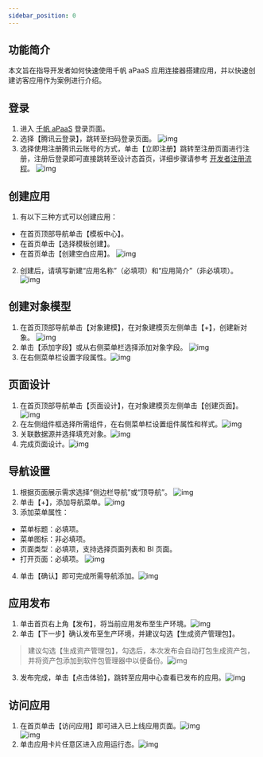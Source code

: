 ```yaml
---
sidebar_position: 0
---
```



## 功能简介
本文旨在指导开发者如何快速使用千帆 aPaaS 应用连接器搭建应用，并以快速创建访客应用作为案例进行介绍。

## 登录
1. 进入 [千帆 aPaaS](https://apaas-pro.cloud.tencent.com/sign/in) 登录页面。
2. 选择【腾讯云登录】，跳转至扫码登录页面。
![img](https://main.qcloudimg.com/raw/ae27929ce80f6f075fda5fb6171e7096.png)        
3. 选择使用注册腾讯云账号的方式，单击【立即注册】跳转至注册页面进行注册，注册后登录即可直接跳转至设计态首页，详细步骤请参考 [开发者注册流程](https://cloud.tencent.com/document/product/1365/57216)。
![img](https://main.qcloudimg.com/raw/df18d542ddc2d2812cb5035a9c0d7e46.png)        

## 创建应用
1. 有以下三种方式可以创建应用：
 - 在首页顶部导航单击【模板中心】。
 - 在首页单击【选择模板创建】。
 - 在首页单击【创建空白应用】。
![img](https://main.qcloudimg.com/raw/10335aeb827647461fd45719dd1ed527.png)        
2. 创建后，请填写新建“应用名称”（必填项）和“应用简介”（非必填项）。
![img](https://main.qcloudimg.com/raw/79a0721ef44371155e73ff21a1489abb.png)        


## 创建对象模型
1. 在首页顶部导航单击【对象建模】，在对象建模页左侧单击【+】，创建新对象。
![img](https://main.qcloudimg.com/raw/f6ada18b19eaf7ffd0bab1c945e20663.png)        
2. 单击【添加字段】或从右侧菜单栏选择添加对象字段。
![img](https://main.qcloudimg.com/raw/9d07c30392d7f762a18c9e6be49987ff.png)        
3. 在右侧菜单栏设置字段属性。![img](https://main.qcloudimg.com/raw/676b4c2e1cf3e7d66e78ab6da90dd84a.png)        

## 页面设计
1. 在首页顶部导航单击【页面设计】，在对象建模页左侧单击【创建页面】。![img](https://main.qcloudimg.com/raw/d6e9cc0a8d09615df1b7eab7cbdbe8d5.png)        
2. 在左侧组件框选择所需组件，在右侧菜单栏设置组件属性和样式。![img](https://main.qcloudimg.com/raw/69437de5c7c72be0b306259340814cd7.png)        
3. 关联数据源并选择填充对象。![img](https://main.qcloudimg.com/raw/9b83c46f596a1e615298c6657c5740a8.png)        
4. 完成页面设计。![img](https://main.qcloudimg.com/raw/cf0086a420335fd1e0243efe224899d1.png)        

## 导航设置      
1. 根据页面展示需求选择“侧边栏导航”或“顶导航”。
![img](https://main.qcloudimg.com/raw/d2dee269ca09492a861f9a0ee43166f9.png)  
2. 单击【+】，添加导航菜单。![img](https://main.qcloudimg.com/raw/e9481665be453674dfbb7427775ebdbc.png)        
3. 添加菜单属性：
 - 菜单标题：必填项。
 - 菜单图标：非必填项。
 - 页面类型：必填项，支持选择页面列表和 BI 页面。
 - 打开页面：必填项。
 ![img](https://main.qcloudimg.com/raw/086faaa8ebdf875c11487cfa7f05a435.png)        
4. 单击【确认】即可完成所需导航添加。![img](https://main.qcloudimg.com/raw/b69ad1f240c40e20f5fac26cd6e95f14.png)        

## 应用发布
1. 单击首页右上角【发布】，将当前应用发布至生产环境。![img](https://main.qcloudimg.com/raw/5c430693006df5add6280fbcf2987015.png)        
2. 单击【下一步】确认发布至生产环境，并建议勾选【生成资产管理包】。
>建议勾选【生成资产管理包】，勾选后，本次发布会自动打包生成资产包，并将资产包添加到软件包管理器中以便备份。![img](https://main.qcloudimg.com/raw/bad6424339d51f277ce5376aa4761e1a.png)        
3. 发布完成，单击【点击体验】，跳转至应用中心查看已发布的应用。![img](https://main.qcloudimg.com/raw/3d11dc4e44412faf5d331fd0ec8af3ad.png)        

## 访问应用
1. 在首页单击【访问应用】即可进入已上线应用页面。![img](https://main.qcloudimg.com/raw/389bd98461174e83d1a4111efab282c3.png)        
 ![img](https://main.qcloudimg.com/raw/f0384c88bdba3898637be959b7387706.png)        
2. 单击应用卡片任意区进入应用运行态。![img](https://main.qcloudimg.com/raw/c25c9b820029f0cb1900af5355defd75.png)        
